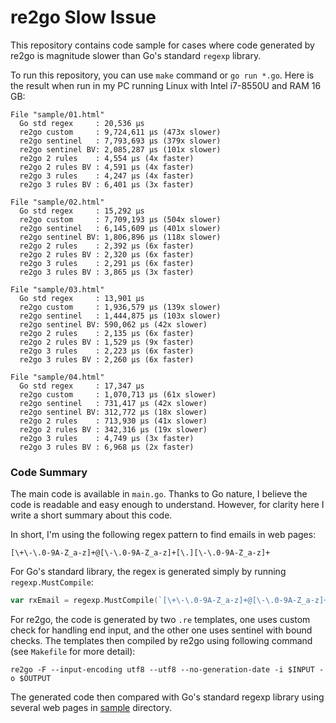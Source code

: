 # re2go Slow Issue

This repository contains code sample for cases where code generated by re2go is magnitude slower than Go's standard `regexp` library.

To run this repository, you can use `make` command or `go run *.go`. Here is the result when run in my PC running Linux with Intel i7-8550U and RAM 16 GB:

```
File "sample/01.html"
  Go std regex     : 20,536 µs
  re2go custom     : 9,724,611 µs (473x slower)
  re2go sentinel   : 7,793,693 µs (379x slower)
  re2go sentinel BV: 2,085,287 µs (101x slower)
  re2go 2 rules    : 4,554 µs (4x faster)
  re2go 2 rules BV : 4,591 µs (4x faster)
  re2go 3 rules    : 4,247 µs (4x faster)
  re2go 3 rules BV : 6,401 µs (3x faster)

File "sample/02.html"
  Go std regex     : 15,292 µs
  re2go custom     : 7,709,193 µs (504x slower)
  re2go sentinel   : 6,145,609 µs (401x slower)
  re2go sentinel BV: 1,806,896 µs (118x slower)
  re2go 2 rules    : 2,392 µs (6x faster)
  re2go 2 rules BV : 2,320 µs (6x faster)
  re2go 3 rules    : 2,291 µs (6x faster)
  re2go 3 rules BV : 3,865 µs (3x faster)

File "sample/03.html"
  Go std regex     : 13,901 µs
  re2go custom     : 1,936,579 µs (139x slower)
  re2go sentinel   : 1,444,875 µs (103x slower)
  re2go sentinel BV: 590,062 µs (42x slower)
  re2go 2 rules    : 2,135 µs (6x faster)
  re2go 2 rules BV : 1,529 µs (9x faster)
  re2go 3 rules    : 2,223 µs (6x faster)
  re2go 3 rules BV : 2,260 µs (6x faster)

File "sample/04.html"
  Go std regex     : 17,347 µs
  re2go custom     : 1,070,713 µs (61x slower)
  re2go sentinel   : 731,417 µs (42x slower)
  re2go sentinel BV: 312,772 µs (18x slower)
  re2go 2 rules    : 713,930 µs (41x slower)
  re2go 2 rules BV : 342,316 µs (19x slower)
  re2go 3 rules    : 4,749 µs (3x faster)
  re2go 3 rules BV : 6,968 µs (2x faster)
```

### Code Summary

The main code is available in `main.go`. Thanks to Go nature, I believe the code is readable and easy enough to understand. However, for clarity here I write a short summary about this code.

In short, I'm using the following regex pattern to find emails in web pages:

```
[\+\-\.0-9A-Z_a-z]+@[\-\.0-9A-Z_a-z]+[\.][\-\.0-9A-Z_a-z]+
```

For Go's standard library, the regex is generated simply by running `regexp.MustCompile`:

```go
var rxEmail = regexp.MustCompile(`[\+\-\.0-9A-Z_a-z]+@[\-\.0-9A-Z_a-z]+[\.][\-\.0-9A-Z_a-z]+`)
```

For re2go, the code is generated by two `.re` templates, one uses custom check for handling end input, and the other one uses sentinel with bound checks. The templates then compiled by re2go using following command (see `Makefile` for more detail):

```
re2go -F --input-encoding utf8 --utf8 --no-generation-date -i $INPUT -o $OUTPUT
```

The generated code then compared with Go's standard regexp library using several web pages in [sample](./sample/) directory.
